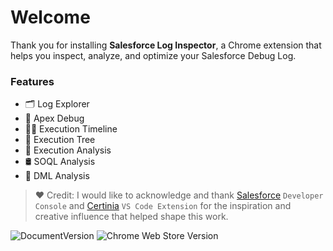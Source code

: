 # Welcome

Thank you for installing **Salesforce Log Inspector**, a Chrome extension that helps you inspect, analyze, and optimize your Salesforce Debug Log.

### Features

- 🗂️ Log Explorer
- 🐞 Apex Debug
- 🏳️‍🌈 Execution Timeline
- 🔗 Execution Tree  
- 🔎 Execution Analysis  
- 🛢️ SOQL Analysis
- 🧮 DML Analysis

> ❤️ Credit: I would like to acknowledge and thank [Salesforce](https://help.salesforce.com/s/articleView?id=platform.code_dev_console_view_system_log.htm&type=5) `Developer Console` and [Certinia](https://marketplace.visualstudio.com/items?itemName=financialforce.lana) `VS Code Extension` for the inspiration and creative influence that helped shape this work.



![DocumentVersion](https://img.shields.io/badge/v1.0.3-blue?style=flat-square&label=Document
)
![Chrome Web Store Version](https://img.shields.io/chrome-web-store/v/jebmhhcaiafpcjneboknfkmijegiihoe?style=flat-square)




